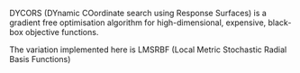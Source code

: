 DYCORS (DYnamic COordinate search using Response Surfaces) is a gradient free
optimisation algorithm for high-dimensional, expensive, black-box objective functions.

The variation implemented here is LMSRBF (Local Metric Stochastic Radial Basis Functions)
